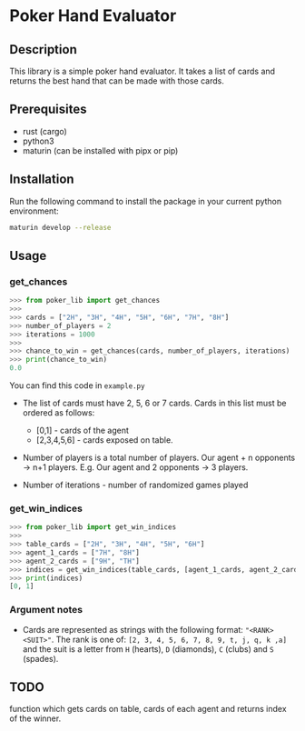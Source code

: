 # Poker Hand Evaluator

## Description

This library is a simple poker hand evaluator. It takes a list of cards and returns the best hand that can be made with those cards.

## Prerequisites

- rust (cargo)
- python3
- maturin (can be installed with pipx or pip)

## Installation

Run the following command to install the package in your current python environment:

```bash
maturin develop --release
```

## Usage

### get_chances

```python
>>> from poker_lib import get_chances
>>> 
>>> cards = ["2H", "3H", "4H", "5H", "6H", "7H", "8H"]
>>> number_of_players = 2
>>> iterations = 1000
>>> 
>>> chance_to_win = get_chances(cards, number_of_players, iterations)
>>> print(chance_to_win)
0.0


```

You can find this code in `example.py`

- The list of cards must have 2, 5, 6 or 7 cards. Cards in this list must be ordered as follows:

  - [0,1] - cards of the agent
  - [2,3,4,5,6] - cards exposed on table.

- Number of players is a total number of players. Our agent + n opponents -> n+1 players. E.g. Our agent and 2 opponents -> 3 players.
- Number of iterations - number of randomized games played

### get_win_indices

```python
>>> from poker_lib import get_win_indices
>>>
>>> table_cards = ["2H", "3H", "4H", "5H", "6H"]
>>> agent_1_cards = ["7H", "8H"]
>>> agent_2_cards = ["9H", "TH"]
>>> indices = get_win_indices(table_cards, [agent_1_cards, agent_2_cards])
>>> print(indices)
[0, 1]
```

### Argument notes

- Cards are represented as strings with the following format: `"<RANK><SUIT>"`. The rank is one of: `[2, 3, 4, 5, 6, 7, 8, 9, t, j, q, k ,a]`
 and the suit is a letter from `H` (hearts), `D` (diamonds), `C` (clubs) and `S` (spades).

## TODO

function which gets cards on table, cards of each agent and returns index of the winner.
